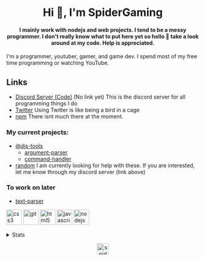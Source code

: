 <h1 align="center">Hi 👋, I'm SpiderGaming</h1>
<h4 align="center">I mainly work with nodejs and web projects. I tend to be a messy programmer. 
I don't really know what to put here yet so hello 👋 take a look around at my code. Help is appreciated.</h4>
<p>I'm a programmer, youtuber, gamer, and game dev. I spend most of my free time programming or watching YouTube.</p>

## Links
- [Discord Server (Code)]() (No link yet) This is the discord server for all programming things I do
- [Twitter](https://twitter.com/SpiderGaming0) Using Twitter is like being a bird in a cage
- [npm](https://www.npmjs.com/~spidergaming) There isnt much there at the moment.

### My current projects:
- [@djs-tools](https://github.com/djs-tools)
  - [argument-parser](https://github.com/djs-tools/argument-parser)
  - [command-handler](https://github.com/djs-tools/command-handler)
- [random](../../../random)
I am currently looking for help with these. If you are interested, let me know through my discord server (link above)

### To work on later
- [text-parser](~/text-parser)

<p align="left">
  <img src="https://devicons.github.io/devicon/devicon.git/icons/css3/css3-original-wordmark.svg" alt="css3" width="40" height="40"/>
  <img src="https://www.vectorlogo.zone/logos/git-scm/git-scm-icon.svg" alt="git" width="40" height="40"/>
  <img src="https://devicons.github.io/devicon/devicon.git/icons/html5/html5-original-wordmark.svg" alt="html5" width="40" height="40"/>
  <img src="https://devicons.github.io/devicon/devicon.git/icons/javascript/javascript-original.svg" alt="javascript" width="40" height="40"/>
  <img src="https://devicons.github.io/devicon/devicon.git/icons/nodejs/nodejs-original-wordmark.svg" alt="nodejs" width="40" height="40"/>
</p>
<details>
<summary>Stats</summary>
<br>
<p align="center">
  <img src="https://komarev.com/ghpvc/?username=spidergaming0" alt="spidergaming0" />
</p>
<p><img align="left" src="https://github-readme-stats.vercel.app/api/top-langs/?username=spidergaming0&hide=html&theme=dark" alt="spidergaming0"/></p>
<p>&nbsp;<img align="center" src="https://github-readme-stats.vercel.app/api?username=spidergaming0&show_icons=true&theme=dark" alt="spidergaming0" /></p>
</details>

<p align="center"> 
<a href="https://twitter.com/SpiderGaming0" target="blank"><img align="center" src="https://cdn.jsdelivr.net/npm/simple-icons@3.0.1/icons/twitter.svg" alt="spidergaming0" height="30" width="30" /></a>
</p>
